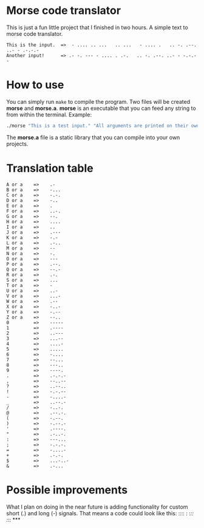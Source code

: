 #  Morse code translator
This is just a fun little project that I finished in two hours.
A simple text to morse code translator. 

```
This is the input.  =>  - .... .. ...   .. ...   - .... .   .. -. .--. ..- - .-.-.-
Another input!      => .- -. --- - .... . .-.   .. -. .--. ..- - -.-.--
```

#  How to use
You can simply run `make` to compile the program. Two files will be created <strong>morse</strong> and <strong>morse.a</strong>.
<strong>morse</strong> is an executable that you can feed any string to from within the terminal. Example:
```bash
./morse "This is a test input." "All arguments are printed on their own line."
```

The <strong>morse.a</strong> file is a static library that you can compile into your own projects.

#  Translation table
```
A or a    =>    .-
B or a    =>    -...
C or a    =>    -.-.
D or a    =>    -..
E or a    =>    .
F or a    =>    ..-.
G or a    =>    --.
H or a    =>    ....
I or a    =>    ..
J or a    =>    .---
K or a    =>    -.-
L or a    =>    .-..
M or a    =>    --
N or a    =>    -.
O or a    =>    ---
P or a    =>    .--.
Q or a    =>    --.-
R or a    =>    .-.
S or a    =>    ...
T or a    =>    -
U or a    =>    ..-
V or a    =>    ...-
W or a    =>    .--
X or a    =>    -..-
Y or a    =>    -.--
Z or a    =>    --..
0         =>    -----
1         =>    .----
2         =>    ..---
3         =>    ...--
4         =>    ....-
5         =>    .....
6         =>    -....
7         =>    --...
8         =>    ---..
9         =>    ----.
.         =>    .-.-.-
,         =>    --..--
?         =>    ..--..
!         =>    -.-.--
-         =>    -....-
_         =>    ..--.-
/         =>    -..-.
@         =>    .--.-.
(         =>    -.--.
)         =>    -.--.-
'         =>    .----.
"         =>    .-..-.
:         =>    ---...
;         =>    -.-.-.
=         =>    -....-
+         =>    .-.-.
$         =>    ...-..-
&         =>    .-...
```

#  Possible improvements
What I plan on doing in the near future is adding functionality for custom short (.) and long (-) signals. That means a code could look like this: :::: : :*:: :*:: ***